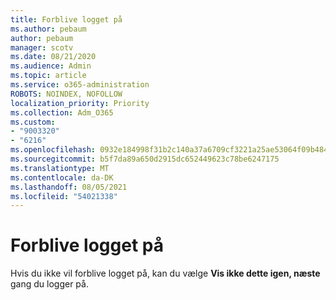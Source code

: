 ```yaml
---
title: Forblive logget på
ms.author: pebaum
author: pebaum
manager: scotv
ms.date: 08/21/2020
ms.audience: Admin
ms.topic: article
ms.service: o365-administration
ROBOTS: NOINDEX, NOFOLLOW
localization_priority: Priority
ms.collection: Adm_O365
ms.custom:
- "9003320"
- "6216"
ms.openlocfilehash: 0932e184998f31b2c140a37a6709cf3221a25ae53064f09b484836ea4f29c9fb
ms.sourcegitcommit: b5f7da89a650d2915dc652449623c78be6247175
ms.translationtype: MT
ms.contentlocale: da-DK
ms.lasthandoff: 08/05/2021
ms.locfileid: "54021338"
---
```

# <a name="staying-signed-in"></a>Forblive logget på

Hvis du ikke vil forblive logget på, kan du vælge **Vis ikke dette igen, næste** gang du logger på.